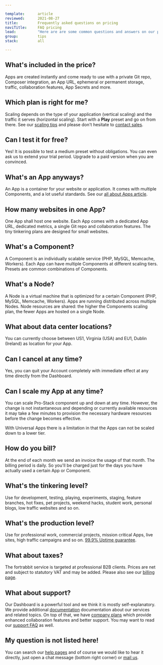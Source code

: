 ```yaml
---

template:      article
reviewed:      2021-08-27
title:         Frequently asked questions on pricing
naviTitle:     FAQ pricing
lead:          "Here are are some common questions and answers on our pricing and billing."
group:         tips
stack:         all

---
```


## What's included in the price?

Apps are created instantly and come ready to use with a private Git repo, Composer integration, an App URL, ephemeral or permanent storage, traffic, collaboration features, App Secrets and more.

## Which plan is right for me?

Scaling depends on the type of your application (vertical scaling) and the traffic it serves (horizontal scaling). Start with a **Play** preset and go on from there. See our [scaling tips](/scaling) and please don't hesitate to [contact sales](mailto:sales@fortrabbit.com).

## Can I test it for free?

Yes! It is possible to test a medium preset without obligations. You can even ask us to extend your trial period. Upgrade to a paid version when you are convinced.

## What's an App anyways?

An App is a container for your website or application. It comes with multiple Components, and a lot useful standards. See our [all about Apps article](/app).

## How many websites in one App?

One App shall host one website. Each App comes with a dedicated App URL, dedicated metrics, a single Git repo and collaboration features. The tiny tinkering plans are designed for small websites.

## What's a Component?

A Component is an individually scalable service (PHP, MySQL, Memcache, Workers). Each App can have multiple Components at different scaling tiers. Presets are common combinations of Components.

## What's a Node?

A Node is a virtual machine that is optimized for a certain Component (PHP, MySQL, Memcache, Workers). Apps are running distributed across multiple Nodes. Node resources are shared: the higher the Components scaling plan, the fewer Apps are hosted on a single Node.

## What about data center locations?

You can currently choose between US1, Virginia (USA) and EU1, Dublin (Ireland) as location for your App.

## Can I cancel at any time?

Yes, you can quit your Account completely with immediate effect at any time directly from the Dashboard.

## Can I scale my App at any time?

You can scale Pro-Stack component up and down at any time. However, the change is not instantaneous and depending or currently available resources it may take a few minutes to provision the necessary hardware resources before the change becomes effective.

With Universal Apps there is a limitation in that the Apps can not be scaled down to a lower tier.

## How do you bill?

At the end of each month we send an invoice the usage of that month. The billing period is daily. So you'll be charged just for the days you have actually used a certain App or Component.

<!--
// This is not a place to market/promote the nature of our billing mode, imho.
// Anyway, the below is not how we bill. It's something else, not quite sure what.

You pay as you grow.
-->

## What's the tinkering level?

Use for development, testing, playing, experiments, staging, feature branches, hot fixes, pet projects, weekend hacks, student work, personal blogs, low traffic websites and so on.

## What's the production level?

Use for professional work, commercial projects, mission critical Apps, live sites, high traffic campaigns and so on. [99.9% Uptime guarantee](https://www.fortrabbit.com/sla).

<!--

The 99.9 link needs some text, like, "this plan is covered by"
It looks out of place otherwise, which is why I removed it from the section above.

-->

## What about taxes?

The fortrabbit service is targeted at professional B2B clients. Prices are net and subject to statutory VAT and may be added. Please also see our [billing page](/billing).

<!--
// To my understanding Net prices already include Tax. I find the sentence above confusing.

From the web: Net price is the value at which a product or service is sold after all taxes and other costs are added and all discounts subtracted.
-->

<!--
// why do you want to alienate private users?

, for entrepreneurs only

«The fortrabbit service is targeted at professional B2B users»
// In a way that contradicts a lot of what I have heard internally over the last couple of years.
// I need some clarification on this point / position
-->

## What about support?

Our Dashboard is a powerful tool and we think it is mostly self-explanatory. We provide additional [documentation](/) documentation about our services and related topics. On top of that, we have [company plans](https://www.fortrabbit.com/company-plans) which provide enhanced collaboration features and better support. You may want to read our [support FAQ](/faq-support) as well.

<!--
// This sounds like a baseless opinion;
Most of our clients prefer self-service.

// I don't like this formulation because it seems arrogant.
... documentation is actually helpful
-->

## My question is not listed here!

You can search our [help pages](/) and of course we would like to hear it directly, just open a chat message (bottom right corner) or [mail us](mailto:sales@fortrabbit.com).
